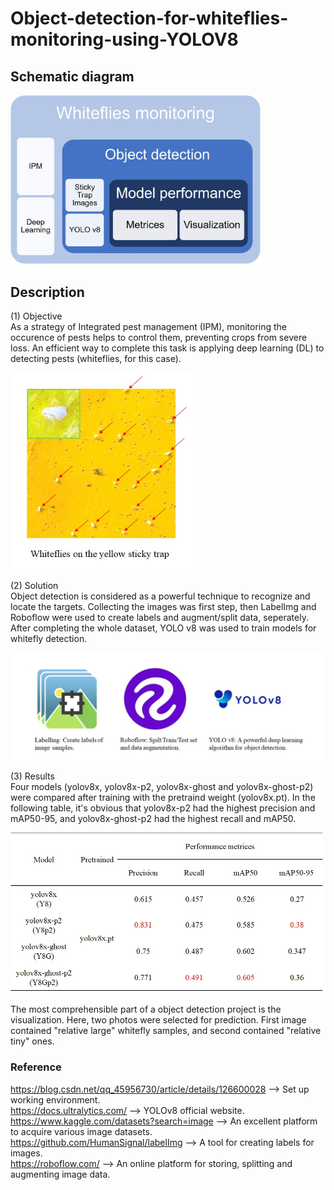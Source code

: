 # Object-detection-for-whiteflies-monitoring-using-YOLOV8
## Schematic diagram
<img src="https://github.com/TK-CamBaz/Object-detection-for-whiteflies-monitoring-using-YOLOV8/blob/main/Outline/flowchart.jpg" width="400">

## Description
(1) Objective  
As a strategy of Integrated pest management (IPM), monitoring the occurence of pests helps to control them, preventing crops from severe loss. An efficient way to complete this task is applying deep learning (DL) to detecting pests (whiteflies, for this case).

<img src="https://github.com/TK-CamBaz/Object-detection-for-whiteflies-monitoring-using-YOLOV8/blob/main/Outline/1.objective.jpg" width="300">

(2) Solution  
Object detection is considered as a powerful technique to recognize and locate the targets. Collecting the images was first step, then LabelImg and Roboflow were used to create labels and augment/split data, seperately. After completing the whole dataset, YOLO v8 was used to train models for whitefly detection.

<img src="https://github.com/TK-CamBaz/Object-detection-for-whiteflies-monitoring-using-YOLOV8/blob/main/Outline/2.solution.jpg" width="500">

(3) Results  
Four models (yolov8x, yolov8x-p2, yolov8x-ghost and yolov8x-ghost-p2) were compared after training with the pretraind weight (yolov8x.pt). In the following table, it's obvious that yolov8x-p2 had the highest precision and mAP50-95, and yolov8x-ghost-p2 had the highest recall and mAP50.

<img src="https://github.com/TK-CamBaz/Object-detection-for-whiteflies-monitoring-using-YOLOV8/blob/main/Outline/Metrices.jpg" width="500">

The most comprehensible part of a object detection project is the visualization. Here, two photos were selected for prediction. First image contained "relative large" whitefly samples, and second contained "relative tiny" ones. 

 
### Reference
https://blog.csdn.net/qq_45956730/article/details/126600028 --> Set up working environment.  
https://docs.ultralytics.com/ --> YOLOv8 official website.  
https://www.kaggle.com/datasets?search=image --> An excellent platform to acquire various image datasets.  
https://github.com/HumanSignal/labelImg --> A tool for creating labels for images.  
https://roboflow.com/ --> An online platform for storing, splitting and augmenting image data.  

